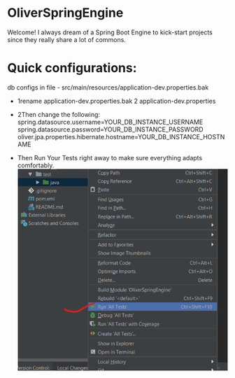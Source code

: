 # OliverSpringEngine

Welcome! I always dream of a Spring Boot Engine to kick-start projects since they really share a lot of commons. 

# Quick configurations: 
db configs in file - src/main/resources/application-dev.properties.bak

* 1rename application-dev.properties.bak 2 application-dev.properties

* 2Then change the following: 
spring.datasource.username=YOUR_DB_INSTANCE_USERNAME
spring.datasource.password=YOUR_DB_INSTANCE_PASSWORD
oliver.jpa.properties.hibernate.hostname=YOUR_DB_INSTANCE_HOSTNAME

* Then Run Your Tests right away to make sure everything adapts comfortably. 
![Run Test](https://github.com/oliverwreath/OpenSourceOliverSpringEngine/blob/master/src/main/resources/static/ReadmePictures/Run_All_Tests.png?raw=true)
